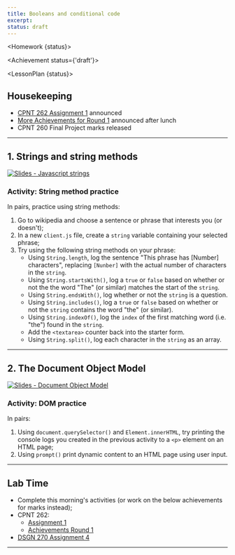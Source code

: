 ```yaml
---
title: Booleans and conditional code
excerpt: 
status: draft
---
```

<script>
	import Homework from "$lib/components/Homework.svelte";
	import LessonPlan from "$lib/components/LessonPlan.svelte";
	import LabTime from "$lib/components/LabTime.svelte";
	import Achievement from "$lib/components/Achievement.svelte";
</script>

<Homework {status}>

</Homework>

<Achievement status={'draft'}>

</Achievement>

<LessonPlan {status}>

## Housekeeping
- [CPNT 262 Assignment 1](/courses/cpnt-262/assessments/assignment-1) announced
- [More Achievements for Round 1](/courses/cpnt-262/assessments/achievements-1) announced after lunch
- CPNT 260 Final Project marks released

---

## 1. Strings and string methods
[![Slides - Javascript strings](/images/slides/js-strings.png)](https://sait-wbdv.github.io/slides/w23/cpnt-262/js-strings.html)

### Activity: String method practice
In pairs, practice using string methods:
1. Go to wikipedia and choose a sentence or phrase that interests you (or doesn't);
2. In a new `client.js` file, create a `string` variable containing your selected phrase;
3. Try using the following string methods on your phrase:
    - Using `String.length`, log the sentence "This phrase has [Number] characters", replacing `[Nunber]` with the actual number of characters in the `string`.
    - Using `String.startsWith()`, log a `true` or `false` based on whether or not the the word "The" (or similar) matches the start of the `string`.
    - Using `String.endsWith()`, log whether or not the `string` is a question.
    - Using `String.includes()`, log a `true` or `false` based on whether or not the `string` contains the word "the" (or similar).
    - Using `String.indexOf()`, log the `index` of the first matching word (i.e. "the") found in the `string`.
    - Add the `<textarea>` counter back into the starter form.
    - Using `String.split()`, log each character in the `string` as an array.

---

## 2. The Document Object Model
[![Slides - Document Object Model](/images/slides/js-dom.png)](https://sait-wbdv.github.io/slides/w23/cpnt-262/js-dom.html)

### Activity: DOM practice
In pairs:
1. Using `document.querySelector()` and `Element.innerHTML`, try printing the console logs you created in the previous activity to a `<p>` element on an HTML page;
2. Using `prompt()` print dynamic content to an HTML page using user input.

---

## Lab Time
- Complete this morning's activities (or work on the below achievements for marks instead);
- CPNT 262:
    - [Assignment 1](/courses/cpnt-262/assessments/assignment-1)
    - [Achievements Round 1](/courses/cpnt-262/assessments/achievements-1)
- [DSGN 270 Assignment 4](/courses/dsgn-270/assessments/assignment-4)

</LessonPlan>


---